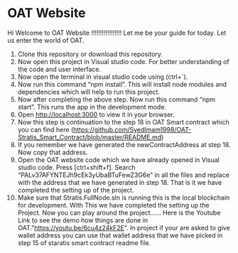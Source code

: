 # OAT Website

Hi Welcome to OAT Website !!!!!!!!!!!!!!!!! Let me be your guide for today. Let us enter the world of OAT.


1. Clone this repository or download this repository.
2. Now open this project in Visual studio code. For better understanding of the code and user interface.
3. Now open the terminal in visual studio code using (ctrl+`).
4. Now run this command “npm install”. This will install node modules and dependencies which will help to run this project.
5. Now after completing the above step. Now run this command “npm start”. This  runs the app in the development mode.
6. Open [http://localhost:3000](http://localhost:3000) to view it in your browser.
7. Now this step is continuation to the step 18 in OAT Smart contract which you can find here (https://github.com/SyedImam1998/OAT-Stratis_Smart_Contract/blob/master/README.md)
8. If you remember we have generated the newContractAddress at step 18. Now copy that address.
9. Open the OAT website code which we have already opened in Visual studio code. Press [ctrl+shift+f]. Search “PALv37AFYNTEJh9cEk3yUbaBTuFewZ3G6e” in all the files and replace 
with the address that we have generated in step 18. That is it we have completed the setting up of the project.
10. Make sure that Stratis.FullNode.sln is running this is the local blockchain for development. With This we have completed the setting up the Project. Now you can play around the project...... Here is the Youtube Link to see the demo how things are done in OAT."https://youtu.be/6cu4z24kF2E". In project if your are asked to give wallet address you can use that wallet address that we have picked in step 15 of staratis smart contract readme file.
